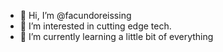 - 👋 Hi, I’m @facundoreissing
- 👀 I’m interested in cutting edge tech.
- 🌱 I’m currently learning a little bit of everything

<!---
facundoreissing/facundoreissing is a ✨ special ✨ repository because its `README.md` (this file) appears on your GitHub profile.
You can click the Preview link to take a look at your changes.
--->
